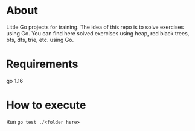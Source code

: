 # About
Little Go projects for training. The idea of this repo is to solve exercises using Go. You can find here solved exercises using heap, red black trees, bfs, dfs, trie, etc. using Go.

# Requirements
go 1.16

# How to execute
Run `go test ./<folder here>`
